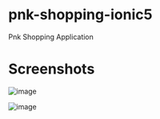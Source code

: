 # pnk-shopping-ionic5

Pnk Shopping Application

# Screenshots

![image](https://user-images.githubusercontent.com/31802480/120879826-c9dec500-c5e3-11eb-9bc6-165e8e8b2e6b.png)

![image](https://user-images.githubusercontent.com/31802480/120879881-335ed380-c5e4-11eb-81b4-17ea19035909.png)


